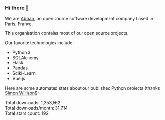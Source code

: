 ### Hi there 👋

We are [Abilian](https://abilian.com/), an open source software development company based in Paris, France.

This organisation contains most of our open source projects.

Our favorite technologies include:

- Python 3
- SQLAlchemy
- Flask
- Pandas
- Sciki-Learn
- Vue.js

Here are some automated stats about our published Python projects
([thanks Simon Willison!][sw-post]):

<!--marker-->
Total downloads: 1,353,562<br>
Total downloads/month: 31,714<br>
Total stars count: 192
<!--end-->

[sw-post]: https://simonwillison.net/2020/Jul/10/self-updating-profile-readme/